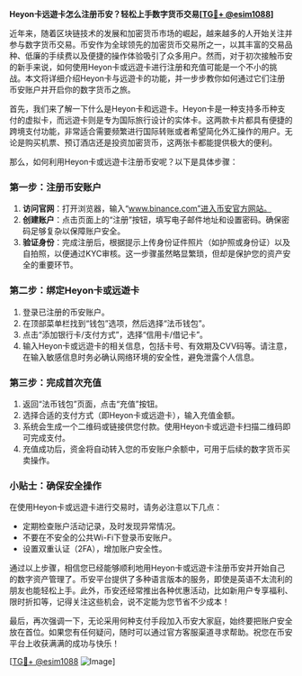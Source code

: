 **Heyon卡远遊卡怎么注册币安？轻松上手数字货币交易[[TG💪+ @esim1088](https://t.me/s/esim1088)]**

近年来，随着区块链技术的发展和加密货币市场的崛起，越来越多的人开始关注并参与数字货币交易。币安作为全球领先的加密货币交易所之一，以其丰富的交易品种、低廉的手续费以及便捷的操作体验吸引了众多用户。然而，对于初次接触币安的新手来说，如何使用Heyon卡或远遊卡进行注册和充值可能是一个不小的挑战。本文将详细介绍Heyon卡与远遊卡的功能，并一步步教你如何通过它们注册币安账户并开启你的数字货币之旅。

首先，我们来了解一下什么是Heyon卡和远遊卡。Heyon卡是一种支持多币种支付的虚拟卡，而远遊卡则是专为国际旅行设计的实体卡。这两款卡片都具有便捷的跨境支付功能，非常适合需要频繁进行国际转账或者希望简化外汇操作的用户。无论是购买机票、预订酒店还是投资加密货币，这两张卡都能提供极大的便利。

那么，如何利用Heyon卡或远遊卡注册币安呢？以下是具体步骤：

### 第一步：注册币安账户

1. **访问官网**：打开浏览器，输入“www.binance.com”进入币安官方网站。
2. **创建账户**：点击页面上的“注册”按钮，填写电子邮件地址和设置密码。确保密码足够复杂以保障账户安全。
3. **验证身份**：完成注册后，根据提示上传身份证件照片（如护照或身份证）以及自拍照，以便通过KYC审核。这一步骤虽然略显繁琐，但却是保护您的资产安全的重要环节。

### 第二步：绑定Heyon卡或远遊卡

1. 登录已注册的币安账户。
2. 在顶部菜单栏找到“钱包”选项，然后选择“法币钱包”。
3. 点击“添加银行卡/支付方式”，选择“信用卡/借记卡”。
4. 输入Heyon卡或远遊卡的相关信息，包括卡号、有效期及CVV码等。请注意，在输入敏感信息时务必确认网络环境的安全性，避免泄露个人信息。

### 第三步：完成首次充值

1. 返回“法币钱包”页面，点击“充值”按钮。
2. 选择合适的支付方式（即Heyon卡或远遊卡），输入充值金额。
3. 系统会生成一个二维码或链接供您付款。使用Heyon卡或远遊卡扫描二维码即可完成支付。
4. 充值成功后，资金将自动转入您的币安账户余额中，可用于后续的数字货币买卖操作。

### 小贴士：确保安全操作

在使用Heyon卡或远遊卡进行交易时，请务必注意以下几点：
- 定期检查账户活动记录，及时发现异常情况。
- 不要在不安全的公共Wi-Fi下登录币安账户。
- 设置双重认证（2FA），增加账户安全性。

通过以上步骤，相信您已经能够顺利地用Heyon卡或远遊卡注册币安并开始自己的数字资产管理了。币安平台提供了多种语言版本的服务，即使是英语不太流利的朋友也能轻松上手。此外，币安还经常推出各种优惠活动，比如新用户专享福利、限时折扣等，记得关注这些机会，说不定能为您节省不少成本！

最后，再次强调一下，无论采用何种支付手段加入币安大家庭，始终要把账户安全放在首位。如果您有任何疑问，随时可以通过官方客服渠道寻求帮助。祝您在币安平台上收获满满的成功与快乐！

[[TG💪+ @esim1088](https://t.me/s/esim1088) ![Image](https://i.postimg.cc/4NQfJmqS/Snipaste-2025-05-13-00-14-12.png)]